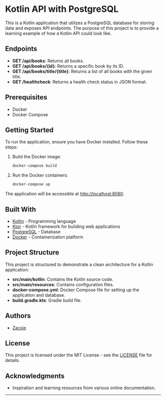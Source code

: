# Kotlin API with PostgreSQL

This is a Kotlin application that utilizes a PostgreSQL database for storing data and exposes API endpoints. The purpose of this project is to provide a learning example of how a Kotlin API could look like.

## Endpoints

- **GET /api/books**: Returns all books.
- **GET /api/books/{id}**: Returns a specific book by its ID.
- **GET /api/books/title/{title}**: Returns a list of all books with the given title.
- **GET /healthcheck**: Returns a health check status in JSON format.

## Prerequisites

- Docker
- Docker Compose

## Getting Started

To run the application, ensure you have Docker installed. Follow these steps:

1. Build the Docker image:

   ```sh
   docker-compose build
   ```

2. Run the Docker containers:

   ```sh
   docker-compose up
   ```

The application will be accessible at [http://localhost:8080](http://localhost:8080).

## Built With

- [Kotlin](https://kotlinlang.org/) - Programming language
- [Ktor](https://ktor.io/) - Kotlin framework for building web applications
- [PostgreSQL](https://www.postgresql.org/) - Database
- [Docker](https://www.docker.com/) - Containerization platform

## Project Structure

This project is structured to demonstrate a clean architecture for a Kotlin application:

- **src/main/kotlin**: Contains the Kotlin source code.
- **src/main/resources**: Contains configuration files.
- **docker-compose.yml**: Docker Compose file for setting up the application and database.
- **build.gradle.kts**: Gradle build file.

## Authors

- [Zacxie](https://github.com/Zacxie)

## License

This project is licensed under the MIT License - see the [LICENSE](https://opensource.org/license/mit) file for details.

## Acknowledgments

- Inspiration and learning resources from various online documentation.

---
